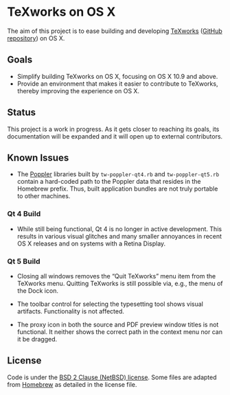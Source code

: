 # TeXworks on OS X

The aim of this project is to ease building and developing [TeXworks](http://www.tug.org/texworks/) ([GitHub repository](https://github.com/TeXworks/texworks)) on OS X.

## Goals

* Simplify building TeXworks on OS X, focusing on OS X 10.9 and above.
* Provide an environment that makes it easier to contribute to TeXworks, thereby improving the experience on OS X.

## Status

This project is a work in progress. As it gets closer to reaching its goals, its documentation will be expanded and it will open up to external contributors.

## Known Issues

* The [Poppler](http://poppler.freedesktop.org/) libraries built by `tw-poppler-qt4.rb` and `tw-poppler-qt5.rb` contain a hard-coded path to the Poppler data that resides in the Homebrew prefix. Thus, built application bundles are not truly portable to other machines.

### Qt 4 Build

* While still being functional, Qt 4 is no longer in active development. This results in various visual glitches and many smaller annoyances in recent OS X releases and on systems with a Retina Display.

### Qt 5 Build

* Closing all windows removes the “Quit TeXworks” menu item from the TeXworks menu. Quitting TeXworks is still possible via, e.g., the menu of the Dock icon.

* The toolbar control for selecting the typesetting tool shows visual artifacts. Functionality is not affected.

* The proxy icon in both the source and PDF preview window titles is not functional. It neither shows the correct path in the context menu nor can it be dragged.

## License

Code is under the [BSD 2 Clause (NetBSD) license](LICENSE.txt). Some files are adapted from [Homebrew](https://github.com/Homebrew/homebrew) as detailed in the license file.
